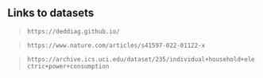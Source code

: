 ## Links to datasets

> `https://deddiag.github.io/`

> `https://www.nature.com/articles/s41597-022-01122-x`

> `https://archive.ics.uci.edu/dataset/235/individual+household+electric+power+consumption`